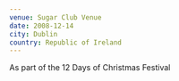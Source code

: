 ```yaml
---
venue: Sugar Club Venue
date: 2008-12-14
city: Dublin
country: Republic of Ireland
---
```


As part of the 12 Days of Christmas Festival